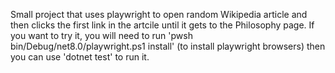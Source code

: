 Small project that uses playwright to open random Wikipedia article and then clicks the first link in the artcile until it gets to the Philosophy page. 
If you want to try it, you will need to run 'pwsh bin/Debug/net8.0/playwright.ps1 install' (to install playwright browsers) then you can use 'dotnet test' to run it.
